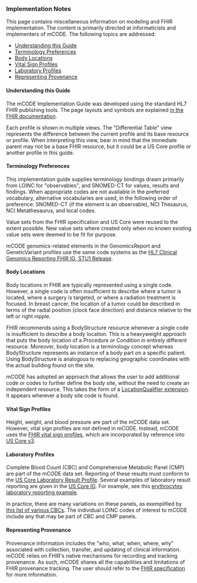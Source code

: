 ### Implementation Notes

This page contains miscellaneous information on modeling and FHIR implementation. The content is primarily directed at informaticists and implementers of mCODE. The following topics are addressed:

* [Understanding this Guide](#understanding-this-guide)
* [Terminology Preferences](#terminology-preferences)
* [Body Locations](#body-locations)
* [Vital Sign Profiles](#vital-sign-profiles)
* [Laboratory Profiles](#laboratory-profiles)
* [Representing Provenance](#representing-provenance)

#### Understanding this Guide

The mCODE Implementation Guide was developed using the standard HL7 FHIR publishing tools. The page layouts and symbols are explained [in the FHIR documentation](https://www.hl7.org/fhir/formats.html).

Each profile is shown in multiple views. The "Differential Table" view represents the difference between the current profile and its base resource or profile. When interpreting this view, bear in mind that the immediate parent may not be a base FHIR resource, but it could be a US Core profile or another profile in this guide.

#### Terminology Preferences

This implementation guide supplies terminology bindings drawn primarily from LOINC for "observables", and SNOMED-CT for values, results and findings. When appropriate codes are not available in the preferred vocabulary, alternative vocabularies are used, in the following order of preference: SNOMED-CT (if the element is an observable), NCI Thesaurus, NCI Metathesaurus, and local codes.

Value sets from the FHIR specification and US Core were reused to the extent possible. New value sets where created only when no known existing value sets were deemed to be fit for purpose.

mCODE genomics-related elements in the GenomicsReport and GeneticVariant profiles use the same code systems as the [HL7 Clinical Genomics Reporting FHIR IG, STU1 Release](http://hl7.org/fhir/uv/genomics-reporting/codings.html).

#### Body Locations

Body locations in FHIR are typically represented using a single code. However, a single code is often insufficient to describe where a tumor is located, where a surgery is targeted, or where a radiation treatment is focused. In breast cancer, the location of a tumor could be described in terms of the radial position (clock face direction) and distance relative to the left or right nipple.

FHIR recommends using a BodyStructure resource whenever a single code is insufficient to describe a body location. This is a heavyweight approach that puts the body location of a Procedure or Condition in entirely different resource. Moreover, body location is a terminology concept whereas BodyStructure represents an instance of a body part on a specific patient. Using BodyStructure is analogous to replacing geographic coordinates with the actual building found on the site.

mCODE has adopted an approach that allows the user to add additional code or codes to further define the body site, without the need to create an independent resource. This takes the form of a [LocationQualifier extension](StructureDefinition-mcode-location-qualifier.html). It appears wherever a body site code is found.

#### Vital Sign Profiles

Height, weight, and blood pressure are part of the mCODE data set. However, vital sign profiles are not defined in mCODE. Instead, mCODE uses the [FHIR vital sign profiles](http://hl7.org/fhir/R4/observation-vitalsigns.html), which are incorporated by reference into [US Core v3](http://hl7.org/fhir/us/core/index.html).

#### Laboratory Profiles

Complete Blood Count (CBC) and Comprehensive Metabolic Panel (CMP) are part of the mCODE data set. Reporting of these results must conform to the [US Core Laboratory Result Profile](http://hl7.org/fhir/us/core/StructureDefinition-us-core-observation-lab.html). Several examples of laboratory result reporting are given in the [US Core IG](http://hl7.org/fhir/us/core/index.html). For example, see this [erythrocytes laboratory reporting example](http://hl7.org/fhir/us/core/Observation-erythrocytes.html).

In practice, there are many variations on these panels, as exemplified by [this list of various CBCs](https://search.loinc.org/searchLOINC/search.zul?query=CBC). The individual LOINC codes of interest to mCODE include any that may be part of CBC and CMP panels.

#### Representing Provenance

Provenance information includes the "who, what, when, where, why" associated with collection, transfer, and updating of clinical information. mCODE relies on FHIR's native mechanisms for recording and tracking provenance. As such, mCODE shares all the capabilities and limitations of FHIR provenance tracking. The user should refer to the [FHIR specification](https://www.hl7.org/fhir/provenance.html) for more information.
